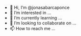 - 👋 Hi, I’m @jonasabarcaponce
- 👀 I’m interested in ...
- 🌱 I’m currently learning ...
- 💞️ I’m looking to collaborate on ...
- 📫 How to reach me ...

<!---
jonasabarcaponce/jonasabarcaponce is a ✨ special ✨ repository because its `README.md` (this file) appears on your GitHub profile.
You can click the Preview link to take a look at your changes.
--->
